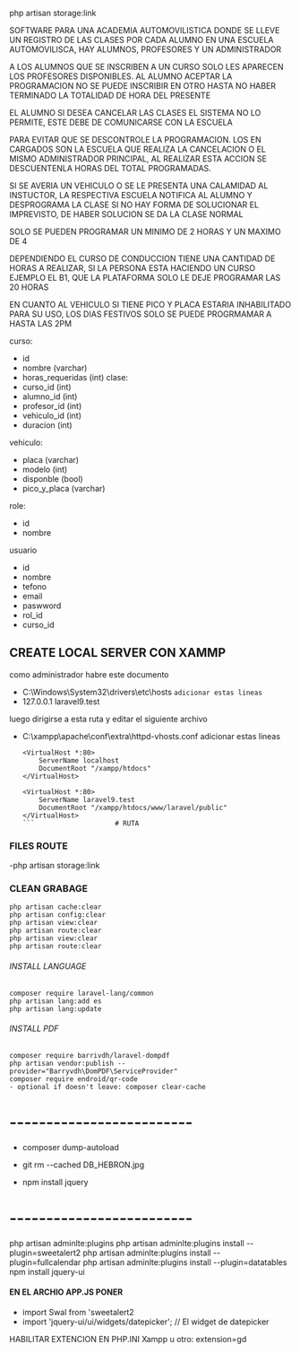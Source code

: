 php artisan storage:link

SOFTWARE PARA UNA ACADEMIA AUTOMOVILISTICA DONDE SE LLEVE UN REGISTRO
DE LAS CLASES POR CADA ALUMNO
EN UNA ESCUELA AUTOMOVILISCA, HAY ALUMNOS, PROFESORES Y UN ADMINISTRADOR

A LOS ALUMNOS QUE SE INSCRIBEN A UN CURSO SOLO LES APARECEN LOS PROFESORES DISPONIBLES.
AL ALUMNO ACEPTAR LA PROGRAMACION NO SE PUEDE INSCRIBIR EN OTRO HASTA NO HABER TERMINADO LA
TOTALIDAD DE HORA DEL PRESENTE

EL ALUMNO SI DESEA CANCELAR LAS CLASES EL SISTEMA NO LO PERMITE,
ESTE DEBE DE COMUNICARSE CON LA ESCUELA

PARA EVITAR QUE SE DESCONTROLE LA PROGRAMACION.
LOS EN CARGADOS SON LA ESCUELA QUE REALIZA LA CANCELACION O EL MISMO ADMINISTRADOR PRINCIPAL,
AL REALIZAR ESTA ACCION SE DESCUENTENLA HORAS DEL TOTAL PROGRAMADAS.

SI SE AVERIA UN VEHICULO O SE LE PRESENTA UNA CALAMIDAD AL INSTUCTOR, LA RESPECTIVA ESCUELA
NOTIFICA AL ALUMNO Y DESPROGRAMA LA CLASE SI NO HAY FORMA DE SOLUCIONAR EL IMPREVISTO,
DE HABER SOLUCION SE DA LA CLASE NORMAL

SOLO SE PUEDEN PROGRAMAR UN MINIMO DE 2 HORAS Y UN MAXIMO DE 4

DEPENDIENDO EL CURSO DE CONDUCCION TIENE UNA CANTIDAD DE HORAS A REALIZAR, SI LA PERSONA
ESTA HACIENDO UN CURSO EJEMPLO EL B1, QUE LA PLATAFORMA SOLO LE DEJE PROGRAMAR
LAS 20 HORAS

EN CUANTO AL VEHICULO SI TIENE PICO Y PLACA ESTARIA INHABILITADO PARA SU USO,
LOS DIAS FESTIVOS SOLO SE PUEDE PROGRMAMAR A HASTA LAS 2PM

curso:

-   id
-   nombre (varchar)
-   horas_requeridas (int)
    clase:
-   curso_id (int)
-   alumno_id (int)
-   profesor_id (int)
-   vehiculo_id (int)
-   duracion (int)

vehiculo:

-   placa (varchar)
-   modelo (int)
-   disponble (bool)
-   pico_y_placa (varchar)

role:

-   id
-   nombre

usuario

-   id
-   nombre
-   tefono
-   email
-   paswword
-   rol_id
-   curso_id

## CREATE LOCAL SERVER CON XAMMP

como administrador habre este documento

-   C:\Windows\System32\drivers\etc\hosts
    `adicionar estas lineas`
-   127.0.0.1 laravel9.test

luego dirigirse a esta ruta y editar el siguiente archivo

-   C:\xampp\apache\conf\extra\httpd-vhosts.conf
    adicionar estas lineas

    ````
    <VirtualHost *:80>
        ServerName localhost
        DocumentRoot "/xampp/htdocs"
    </VirtualHost>

    <VirtualHost *:80>
        ServerName laravel9.test
        DocumentRoot "/xampp/htdocs/www/laravel/public"
    </VirtualHost>
    ```                    # RUTA
    ````

### FILES ROUTE

-php artisan storage:link

### CLEAN GRABAGE

```
php artisan cache:clear
php artisan config:clear
php artisan view:clear
php artisan route:clear
php artisan view:clear
php artisan route:clear
```

###### INSTALL LANGUAGE

```
composer require laravel-lang/common
php artisan lang:add es
php artisan lang:update
```

###### INSTALL PDF

```
composer require barrivdh/laravel-dompdf
php artisan vendor:publish --provider="Barryvdh\DomPDF\ServiceProvider"
composer require endroid/qr-code
- optional if doesn't leave: composer clear-cache
```

# -------------------------

-   composer dump-autoload
-   git rm --cached DB_HEBRON.jpg

-   npm install jquery

# -------------------------

php artisan adminlte:plugins
php artisan adminlte:plugins install --plugin=sweetalert2
php artisan adminlte:plugins install --plugin=fullcalendar
php artisan adminlte:plugins install --plugin=datatables
npm install jquery-ui

#### EN EL ARCHIO APP.JS PONER

-   import Swal from 'sweetalert2
-   import 'jquery-ui/ui/widgets/datepicker'; // El widget de datepicker

<i class="fas fa-eye"></i>
<i class="fas fa-edit"></i>
<i class="fas fa-trash"></i>
HABILITAR EXTENCION EN PHP.INI Xampp u otro: extension=gd